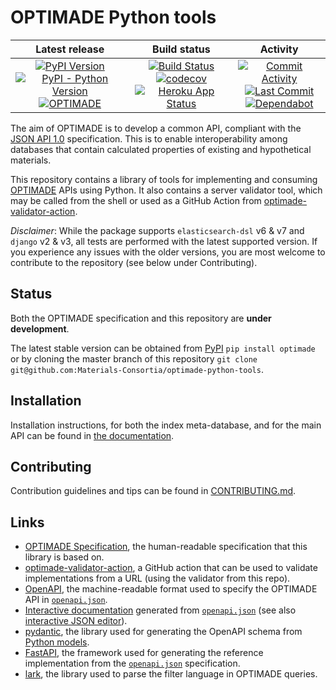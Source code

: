 # OPTIMADE Python tools

| Latest release | Build status | Activity |
|:--------------:|:------------:|:--------:|
| [![PyPI Version](https://img.shields.io/pypi/v/optimade?logo=pypi)](https://pypi.org/project/optimade/)<br>[![PyPI - Python Version](https://img.shields.io/pypi/pyversions/optimade?logo=python)](https://pypi.org/project/optimade/)<br>[![OPTIMADE](https://img.shields.io/endpoint?url=https://raw.githubusercontent.com/Materials-Consortia/optimade-python-tools/master/optimade-version.json)](https://github.com/Materials-Consortia/OPTIMADE/) | [![Build Status](https://img.shields.io/github/workflow/status/Materials-Consortia/optimade-python-tools/CI%20tests?logo=github)](https://github.com/Materials-Consortia/optimade-python-tools/actions?query=branch%3Amaster+)<br>[![codecov](https://codecov.io/gh/Materials-Consortia/optimade-python-tools/branch/master/graph/badge.svg)](https://codecov.io/gh/Materials-Consortia/optimade-python-tools)<br>[![Heroku App Status](https://heroku-shields.herokuapp.com/optimade??logo=heroku)](https://optimade.herokuapp.com) | [![Commit Activity](https://img.shields.io/github/commit-activity/m/Materials-Consortia/optimade-python-tools?logo=github)](https://github.com/Materials-Consortia/optimade-python-tools/pulse)<br>[![Last Commit](https://img.shields.io/github/last-commit/Materials-Consortia/optimade-python-tools/master?logo=github)](https://github.com/Materials-Consortia/optimade-python-tools/commits/master)<br>[![Dependabot](https://badgen.net/dependabot/Materials-Consortia/optimade-python-tools/?icon=dependabot)](https://dependabot.com) |

The aim of OPTIMADE is to develop a common API, compliant with the [JSON API 1.0](http://jsonapi.org/format/1.0/) specification.
This is to enable interoperability among databases that contain calculated properties of existing and hypothetical materials.

This repository contains a library of tools for implementing and consuming [OPTIMADE](https://www.optimade.org) APIs using Python.
It also contains a server validator tool, which may be called from the shell or used as a GitHub Action from [optimade-validator-action](https://github.com/Materials-Consortia/optimade-validator-action).

_Disclaimer_: While the package supports `elasticsearch-dsl` v6 & v7 and `django` v2 & v3, all tests are performed with the latest supported version.
If you experience any issues with the older versions, you are most welcome to contribute to the repository (see below under Contributing).

## Status

Both the OPTIMADE specification and this repository are **under development**.

The latest stable version can be obtained from [PyPI](https://pypi.org/project/optimade) `pip install optimade` or by cloning the master branch of this repository `git clone git@github.com:Materials-Consortia/optimade-python-tools`.

## Installation

Installation instructions, for both the index meta-database, and for the main API can be found in [the documentation](https://www.optimade.org/optimade-python-tools/install/).

## Contributing

Contribution guidelines and tips can be found in [CONTRIBUTING.md](CONTRIBUTING.md).

## Links

- [OPTIMADE Specification](https://github.com/Materials-Consortia/OPTIMADE/blob/develop/optimade.rst), the human-readable specification that this library is based on.
- [optimade-validator-action](https://github.com/Materials-Consortia/optimade-validator-action), a GitHub action that can be used to validate implementations from a URL (using the validator from this repo).
- [OpenAPI](https://github.com/OAI/OpenAPI-Specification), the machine-readable format used to specify the OPTIMADE API in [`openapi.json`](openapi/openapi.json).
- [Interactive documentation](https://petstore.swagger.io/?url=https://raw.githubusercontent.com/Materials-Consortia/optimade-python-tools/master/openapi.json) generated from [`openapi.json`](openapi/openapi.json) (see also [interactive JSON editor](https://editor.swagger.io/?url=https://raw.githubusercontent.com/Materials-Consortia/optimade-python-tools/master/openapi.json)).
- [pydantic](https://pydantic-docs.helpmanual.io/), the library used for generating the OpenAPI schema from [Python models](optimade/models).
- [FastAPI](https://fastapi.tiangolo.com/), the framework used for generating the reference implementation from the [`openapi.json`](openapi/openapi.json) specification.
- [lark](https://github.com/lark-parser/lark), the library used to parse the filter language in OPTIMADE queries.
